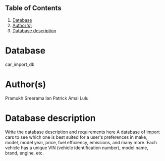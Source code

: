 ## Table of Contents
1. [Database](#database)
1. [Author(s)](#author)
1. [Database description](#description)
 
# Database
car_import_db
# Author(s)
Pramukh Sreerama
Ian Patrick Amal Lulu
# Database description
Write the database description and requirements here
A database of import cars to see which one is best suited for a user's preferences in make, model, model year, price, fuel efficiency, emissions, and many more. Each vehicle has a unique VIN (vehicle identification number), model name, brand, engine, etc.
